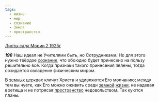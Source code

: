 ```yaml
---
tags:
  - жизнь
  - мир
  - сознание
  - Земля
  - пространство
---
```


[Листы сада Мории 2 1925г](https://127.0.0.1:4002/agni/1925)

___198___
Наш идеал не Учителями быть, но Сотрудниками. Но для этого нужно твёрдое [сознание](../../../tags/#сознание), что обоюдно будет принесено на пользу решительно всё. Когда признаки такого принесения явлены, тогда созидается овладение физическим миром.   

В [земных](../../../tags/#Земля) церквах кличут Христа и удивляются Его молчанию; между тем вы чуете, как Его можно оживить среди [земной](../../../tags/#Земля) [жизни](../../../tags/#жизнь), не надевая вретища и не потрясая [пространство](../../../tags/#пространство) недовольством. Так куются планы.   

